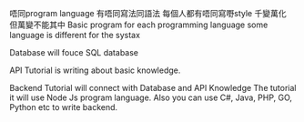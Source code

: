 唔同program language 有唔同寫法同語法 每個人都有唔同寫嘢style
千變萬化 但萬變不能其中
Basic program for each programming language some language is different for the systax

Database will fouce SQL database

API Tutorial is writing about basic knowledge.

Backend Tutorial will connect with Database and API Knowledge
The tutorial it will use Node Js program language.
Also you can use C#, Java, PHP, GO, Python etc to write backend.

